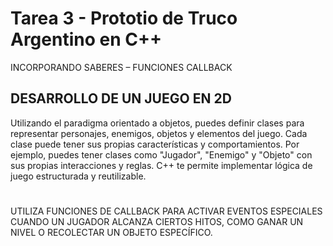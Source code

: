 # Tarea 3 - Prototio de Truco Argentino en C++

INCORPORANDO SABERES – FUNCIONES CALLBACK

## DESARROLLO DE UN JUEGO EN 2D

Utilizando el paradigma orientado a objetos, puedes definir clases para representar personajes, enemigos, objetos y elementos del juego. Cada clase puede tener sus propias características y comportamientos. Por ejemplo, puedes tener clases como "Jugador", "Enemigo" y "Objeto" con sus propias interacciones y reglas. C++ te permite implementar lógica de juego estructurada y reutilizable.
#
UTILIZA FUNCIONES DE CALLBACK PARA ACTIVAR EVENTOS ESPECIALES CUANDO UN JUGADOR ALCANZA CIERTOS HITOS, COMO GANAR UN NIVEL O RECOLECTAR UN OBJETO ESPECÍFICO.
